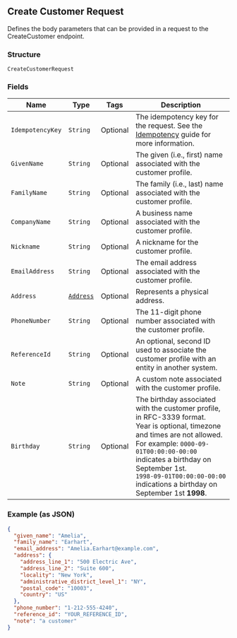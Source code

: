 ## Create Customer Request

Defines the body parameters that can be provided in a request to the
CreateCustomer endpoint.

### Structure

`CreateCustomerRequest`

### Fields

| Name | Type | Tags | Description |
|  --- | --- | --- | --- |
| `IdempotencyKey` | `String` | Optional | The idempotency key for the request.	See the<br>[Idempotency](https://developer.squareup.com/docs/working-with-apis/idempotency) guide for more information. |
| `GivenName` | `String` | Optional | The given (i.e., first) name associated with the customer profile. |
| `FamilyName` | `String` | Optional | The family (i.e., last) name associated with the customer profile. |
| `CompanyName` | `String` | Optional | A business name associated with the customer profile. |
| `Nickname` | `String` | Optional | A nickname for the customer profile. |
| `EmailAddress` | `String` | Optional | The email address associated with the customer profile. |
| `Address` | [`Address`](/doc/models/address.md) | Optional | Represents a physical address. |
| `PhoneNumber` | `String` | Optional | The 11-digit phone number associated with the customer profile. |
| `ReferenceId` | `String` | Optional | An optional, second ID used to associate the customer profile with an<br>entity in another system. |
| `Note` | `String` | Optional | A custom note associated with the customer profile. |
| `Birthday` | `String` | Optional | The birthday associated with the customer profile, in RFC-3339 format.<br>Year is optional, timezone and times are not allowed.<br>For example: `0000-09-01T00:00:00-00:00` indicates a birthday on September 1st.<br>`1998-09-01T00:00:00-00:00` indications a birthday on September 1st __1998__. |

### Example (as JSON)

```json
{
  "given_name": "Amelia",
  "family_name": "Earhart",
  "email_address": "Amelia.Earhart@example.com",
  "address": {
    "address_line_1": "500 Electric Ave",
    "address_line_2": "Suite 600",
    "locality": "New York",
    "administrative_district_level_1": "NY",
    "postal_code": "10003",
    "country": "US"
  },
  "phone_number": "1-212-555-4240",
  "reference_id": "YOUR_REFERENCE_ID",
  "note": "a customer"
}
```

